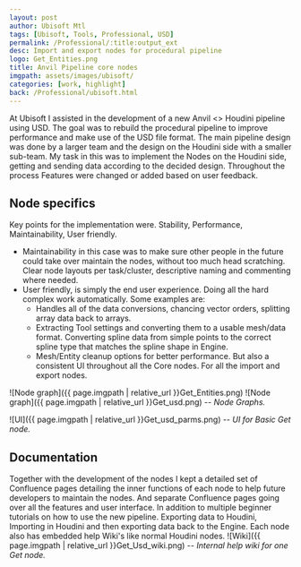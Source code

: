```yaml
---
layout: post
author: Ubisoft Mtl
tags: [Ubisoft, Tools, Professional, USD]
permalink: /Professional/:title:output_ext
desc: Import and export nodes for procedural pipeline
logo: Get_Entities.png
title: Anvil Pipeline core nodes
imgpath: assets/images/ubisoft/
categories: [work, highlight]
back: /Professional/ubisoft.html
---
```


At Ubisoft I assisted in the development of a new Anvil <> Houdini pipeline using USD. The
goal was to rebuild the procedural pipeline to improve performance and make use of the
USD file format. The main pipeline design was done by a larger team and the design on the
Houdini side with a smaller sub-team. My task in this was to implement the Nodes on the
Houdini side, getting and sending data according to the decided design. Throughout the
process Features were changed or added based on user feedback.


## Node specifics
Key points for the implementation were. Stability, Performance, Maintainability, User friendly.

- Maintainability in this case was to make sure other people in the future could take over
maintain the nodes, without too much head scratching. Clear node layouts per
task/cluster, descriptive naming and commenting where needed.
- User friendly, is simply the end user experience. Doing all the hard complex work
automatically. Some examples are:
    - Handles all of the data conversions, chancing vector orders, splitting array data
back to arrays.
    - Extracting Tool settings and converting them to a usable mesh/data format.
Converting spline data from simple points to the correct spline type that matches
the spline shape in Engine.
    - Mesh/Entity cleanup options for better performance. But also a consistent UI
throughout all the Core nodes. For all the import and export nodes.

![Node graph]({{ page.imgpath | relative_url }}Get_Entities.png)
![Node graph]({{ page.imgpath | relative_url }}Get_usd.png)
-- *Node Graphs.*

![UI]({{ page.imgpath | relative_url }}Get_usd_parms.png)
-- *UI for Basic Get node.*

## Documentation
Together with the development of the nodes I kept a detailed set of Confluence pages
detailing the inner functions of each node to help future developers to maintain the nodes.
And separate Confluence pages going over all the features and user interface. In addition to
multiple beginner tutorials on how to use the new pipeline. Exporting data to Houdini,
Importing in Houdini and then exporting data back to the Engine. Each node also has
embedded help Wiki's like normal Houdini nodes.
![Wiki]({{ page.imgpath | relative_url }}Get_Usd_wiki.png)
-- *Internal help wiki for one Get node.*
